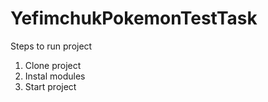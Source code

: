 # YefimchukPokemonTestTask

Steps to run project
1. Clone project
2. Instal modules
3. Start project

